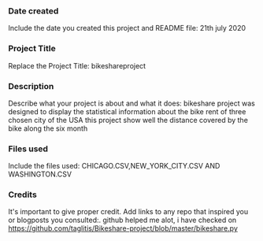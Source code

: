 ### Date created
Include the date you created this project and README file:
21th july 2020

### Project Title
Replace the Project Title:
bikeshareproject

### Description
Describe what your project is about and what it does:
bikeshare project was designed to display the statistical information about the bike rent of three chosen city of the USA
this project show well the distance covered by the bike along the six month
### Files used
Include the files used:
CHICAGO.CSV,NEW_YORK_CITY.CSV AND WASHINGTON.CSV

### Credits
It's important to give proper credit. Add links to any repo that inspired you or blogposts you consulted:.
github helped me alot, i have checked on https://github.com/taglitis/Bikeshare-project/blob/master/bikeshare.py 
